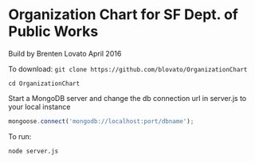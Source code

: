 # Organization Chart for SF Dept. of Public Works
Build by Brenten Lovato
April 2016

To download:
`git clone https://github.com/blovato/OrganizationChart`

`cd OrganizationChart`

Start a MongoDB server and change the db connection url in server.js to your local instance

```js
mongoose.connect('mongodb://localhost:port/dbname');
```

To run:

`node server.js`